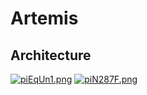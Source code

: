 # Artemis

## Architecture
<a href="https://imgse.com/i/piEqUn1"><img src="https://z1.ax1x.com/2023/10/24/piEqUn1.md.png" alt="piEqUn1.png" border="0" /></a>
<a href="https://imgse.com/i/piN287F"><img src="https://z1.ax1x.com/2023/11/18/piN287F.png" alt="piN287F.png" border="0" /></a>